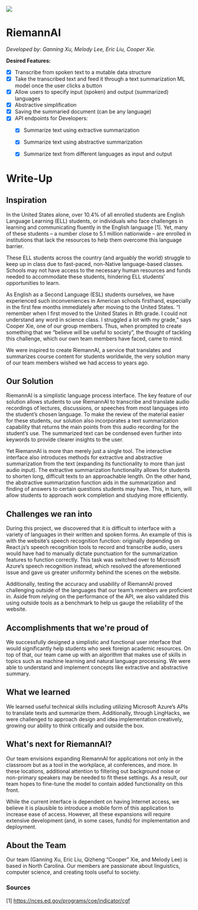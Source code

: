![](https://i.imgur.com/VLw3Bra.png)

# RiemannAI
*Developed by: Ganning Xu, Melody Lee, Eric Liu, Cooper Xie.*

**Desired Features:**

- [x] Transcribe from spoken text to a mutable data structure
- [x] Take the transcribed text and feed it through a text summarization ML model once the user clicks a button
- [x] Allow users to specify input (spoken) and output (summarized) languages
- [x] Abstractive simplification
- [x] Saving the summaried document (can be any language)
- [x] API endpoints for Developers:
  - [x] Summarize text using extractive summarization
  - [x] Summarize text using abstractive summarization
  - [x] Summarize text from different languages as input and output


# Write-Up
## Inspiration
In the United States alone, over 10.4% of all enrolled students are English Language Learning (ELL) students, or individuals who face challenges in learning and communicating fluently in the English language [1]. Yet, many of these students – a number close to 5.1 million nationwide – are enrolled in institutions that lack the resources to help them overcome this language barrier.

These ELL students across the country (and arguably the world) struggle to keep up in class due to fast-paced, non-Native language-based classes. Schools may not have access to the necessary human resources and funds needed to accommodate these students, hindering ELL students’ opportunities to learn. 

As English as a Second Language (ESL) students ourselves, we have experienced such inconveniences in American schools firsthand, especially in the first few months immediately after moving to the United States. “I remember when I first moved to the United States in 8th grade. I could not understand any word in science class. I struggled a lot with my grade,” says Cooper Xie, one of our group members. Thus, when prompted to create something that we “believe will be useful to society”, the thought of tackling this challenge, which our own team members have faced, came to mind.

We were inspired to create RiemannAI, a service that translates and summarizes course content for students worldwide, the very solution many of our team members wished we had access to years ago.

## Our Solution
RiemannAI is a simplistic language process interface. The key feature of our solution allows students to use RiemannAI to transcribe and translate audio recordings of lectures, discussions, or speeches from most languages into the student’s chosen language. To make the review of the material easier for these students, our solution also incorporates a text summarization capability that returns the main points from this audio recording for the student’s use. The summarized text can be condensed even further into keywords to provide clearer insights to the user.

Yet RiemannAI is more than merely just a single tool. The interactive interface also introduces methods for extractive and abstractive summarization from the text (expanding its functionality to more than just audio input). The extractive summarization functionality allows for students to shorten long, difficult texts to an approachable length. On the other hand, the abstractive summarization function aids in the summarization and finding of answers to certain questions students may have. This, in turn, will allow students to approach work completion and studying more efficiently.

## Challenges we ran into
During this project, we discovered that it is difficult to interface with a variety of languages in their written and spoken forms. An example of this is with the website’s speech recognition function: originally depending on React.js’s speech recognition tools to record and transcribe audio, users would have had to manually dictate punctuation for the summarization features to function correctly. This task was switched over to Microsoft Azure’s speech recognition instead, which resolved the aforementioned issue and gave us greater uniformity behind the scenes on the website.

Additionally, testing the accuracy and usability of RiemannAI proved challenging outside of the languages that our team’s members are proficient in. Aside from relying on the performance of the API, we also validated this using outside tools as a benchmark to help us gauge the reliability of the website.

## Accomplishments that we're proud of
We successfully designed a simplistic and functional user interface that would significantly help students who seek foreign academic resources. On top of that, our team came up with an algorithm that makes use of skills in topics such as machine learning and natural language processing. We were able to understand and implement concepts like extractive and abstractive summary. 

## What we learned
We learned useful technical skills including utilizing Microsoft Azure’s APIs to translate texts and summarize them. Additionally, through LingHacks, we were challenged to approach design and idea implementation creatively, growing our ability to think critically and outside the box.

## What's next for RiemannAI? 
Our team envisions expanding RiemannAI for applications not only in the classroom but as a tool in the workplace, at conferences, and more. In these locations, additional attention to filtering out background noise or non-primary speakers may be needed to fit these settings. As a result, our team hopes to fine-tune the model to contain added functionality on this front.

While the current interface is dependent on having Internet access, we believe it is plausible to introduce a mobile form of this application to increase ease of access. However, all these expansions will require extensive development (and, in some cases, funds) for implementation and deployment. 

## About the Team
Our team (Ganning Xu, Eric Liu, Qizheng “Cooper” Xie, and Melody Lee) is based in North Carolina. Our members are passionate about linguistics, computer science, and creating tools useful to society. 


### Sources
[1] https://nces.ed.gov/programs/coe/indicator/cgf
